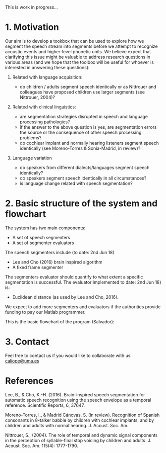 This is work in progress... 

# 1. Motivation 

Our aim is to develop a tookbox that can be used to explore how we segment the speech stream into segments before we attempt to recognize acoustic events and higher-level phonetic units. We believe expect that clarifying this issue might be valuable to address research questions in various areas (and we hope that the toolbox will be useful for whoever is interested in answering these questions):

1. Related with language acquisition:
   * do children / adults segment speech identically or as Nittrouer and colleagues have proposed children use larger segments (see Nittrouer, 2004)? 

2. Related with clinical linguistics: 
   * are segmentation strategies disrupted in speech and language processing pathologies?
   * if the answer to the above question is yes, are segmentation errors the source or the consequence of other speech processing problems? 
   * do cochlear implant and normally hearing listeners segment speech identically (see Moreno-Torres & Sonia-Madrid, in review)?

3. Language variation
   * do speakers from different dialects/languages segment speech identically?
   * do speakers segment speech identically in all circumstances?
   * is language change related with speech segmentation?
   


# 2. Basic structure of the system and flowchart

The system has two main components:
 * A set of speech segmenters
 * A set of segmenter evaluators

The speech segmenters include (to date: 2nd Jun 18)
  * Lee and Cho (2016) brain inspired algorithm
  * A fixed frame segmenter 

The segmenters evaluator should quantify to what extent a specific segmentation is 
successful. The  evaluator implemented to date: 2nd Jun 18) is:
   * Euclidean distance (as used by Lee and Cho, 2016). 

We expect to add more segmenters and evaluators if the authorities 
provide funding to pay our Matlab programmer. 

This is the basic flowchart of the program (Salvador):

# 3. Contact

Feel free to contact us if you would like to collaborate with us
caliope@uma.es


# References
Lee, B., & Cho, K.-H. (2016). Brain-inspired speech segmentation for automatic speech recognition using the speech envelope as a temporal reference. Scientific Reports, 6, 37647. 

Moreno-Torres, I., & Madrid Cánovas, S. (in review). Recognition of Spanish consonants in 8-talker babble by children with cochlear implants, and by children and adults with normal hearing. J. Acoust. Soc. Am. 

Nittrouer, S., (2004). The role of temporal and dynamic signal components in the perception of syllable-final stop voicing by children and adults. J. Acoust. Soc. Am. 115(4): 1777-1790.

